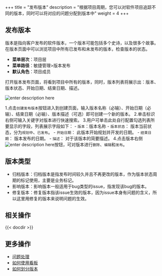 ﻿+++
title = "发布版本"
description = "根据项目周期，您可以对软件项目追踪不同的版本，同时可以将对应的问题分配到版本中"
weight = 4
+++

## 发布版本

版本是指向客户发布的软件版本，一个版本可能包括多个史诗，以及很多个故事。在版本页面中可以浏览项目中所有已发布和未发布的版本，检查版本的状态。

- **菜单层次**：项目层
- **菜单路径**：敏捷管理>版本发布
- **默认角色**：项目成员


打开版本发布页面，将看到项目中所有的版本，同时，版本列表将展示出：版本、版本状态、开始日期、结束日期、描述。

![enter description here](/docs/user-guide/agile/imge/image33.png)

1.点击`创建发布版本`按钮进入到创建页面，输入版本名称（必输）、开始日期（必输）、结束日期（必输）、版本描述（可选）即可创建一个新的版本。
2.单击标识右侧可输入关键字对版本进行快速搜索。
3.用户可单击此处自行配置勾选列表所要显示的字段，列表展示字段如下：
    - `版本`：版本名称
    - `版本状态`： 版本当前状态，分为`规划中`、`已发布`。
    - `开始日期`： 此版本开始规划并开发的日期。
    - `结束日期`： 版本发布的日期。
    - `描述`： 对于该版本的简要描述。
4.点击版本右侧![enter description here](/docs/user-guide/agile/imge/image1.png "image1")按钮，可对版本进行`删除`、`编辑`和`发布`。

## 版本类型

- 归档版本：归档版本是指发布时间较久并且不再更改的版本，作为版本状态周期的标记使用，主要是业务标记。
- 影响版本：影响版本一般适用于bug类型的issue，指发现该bug的版本。
- 修复版本：修复版本指该issue生效的版本，因为issue本身有问题的含义，所以这里用修复的版本来说明问题的生效。

## 相关操作

{{< docdir >}}


## 更多操作

- [问题处理](../issue/manage-issue)
- [如何使用看板](../sprint/use-kanban)
- [如何划分版本](../backlog/version)
